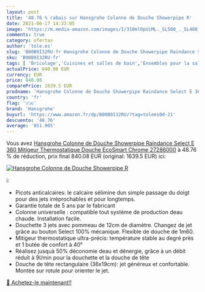 ```yaml
---
layout: post
title: '48.76 % rabais sur Hansgrohe Colonne de Douche Showerpipe R'
date: 2021-06-17 14:33:05
image: 'https://m.media-amazon.com/images/I/310ml0pUiML._SL500_._SL400_.jpg'
comments: true
category: ofertas
author: 'tole.es'
slug: 'B00B9I32RU-fr Hansgrohe Colonne de Douche Showerpipe Raindance Select E...'
sku: 'B00B9I32RU-fr'
tags: [ 'Bricolage','Cuisines et salles de bain','Ensembles pour la salle de bain','Installations salles de bain','Robinets de douche','Robinets de douche et de baignoire','Systèmes de baignoire et de douche','hansgrohe', ]
actualPrice: 840.08 EUR
currency: EUR
price: 840.08
comparePrice: 1639.5 EUR
prodname: 'Hansgrohe Colonne de Douche Showerpipe Raindance Select E 360 Mitigeur Thermostatique Douche EcoSmart Chrome 27286000'
country: 'fr'
flag: '🇫🇷'
brand: 'Hansgrohe'
buyurl: 'https://www.amazon.fr/dp/B00B9I32RU/?tag=tolees0d-21'
descuento: '48.76'
average: '851.905'
---
```


Vous avez [Hansgrohe Colonne de Douche Showerpipe Raindance Select E 360 Mitigeur Thermostatique Douche EcoSmart Chrome 27286000](https://www.amazon.fr/dp/B00B9I32RU/?tag=tolees0d-21)  à  48.76 % de réduction, prix final  840.08 EUR (original: 1639.5 EUR) ici:

[![Hansgrohe Colonne de Douche Showerpipe R](https://m.media-amazon.com/images/I/310ml0pUiML._SL500_._SL400_.jpg)](https://www.amazon.fr/dp/B00B9I32RU/?tag=tolees0d-21)

ℹ️:

- Picots anticalcaires: le calcaire sélimine dun simple passage du doigt pour des jets irréprochables et pour longtemps.
- Garantie totale de 5 ans par le fabricant
- Colonne universelle : compatible tout système de production deau chaude. Installation facile.
- Douchette 3 jets avec pommeau de 12cm de diamètre. Changez de jet grâce au bouton Select 100% mécanique. Flexible de douche de 1m60.
- Mitigeur thermostatique ultra-précis: température stable au degré près et 1 butée de confort à 40°
- Réalisez jusquà 50% déconomie deau et dénergie, grâce à un débit réduit à 9l/min pour la douchette et la douche de tête
- Douche de tête rectangulaire (36x19cm): jet généreux et confortable. Montée sur rotule pour orienter le jet.

[🛒 Achetez-le maintenant!!](https://www.amazon.fr/dp/B00B9I32RU/?tag=tolees0d-21)
